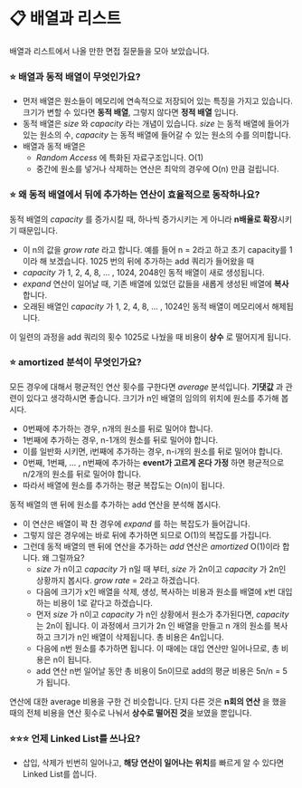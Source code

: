 #  📋 배열과 리스트
배열과 리스트에서 나올 만한 면접 질문들을 모아 보았습니다.

### ⭐ 배열과 동적 배열이 무엇인가요?
* 먼저 배열은 원소들이 메모리에 연속적으로 저장되어 있는 특징을 가지고 있습니다. 크기가 변할 수 있다면 **동적 배열**, 그렇지 않다면 **정적 배열** 입니다.
* 동적 배열은 _size_ 와 _capacity_ 라는 개념이 있습니다. _size_ 는 동적 배열에 들어가 있는 원소의 수, _capacity_ 는 동적 배열에 들어갈 수 있는 원소의 수를 의미합니다.
* 배열과 동적 배열은
  * _Random Access_ 에 특화된 자료구조입니다. O(1)
  * 중간에 원소를 넣거나 삭제하는 연산은 최악의 경우에 O(n) 만큼 걸립니다.


### ⭐ 왜 동적 배열에서 뒤에 추가하는 연산이  효율적으로 동작하나요?
동적 배열의 _capacity_ 를 증가시킬 때, 하나씩 증가시키는 게 아니라 **n배율로 확장**시키기 때문입니다.
* 이 n의 값을 _grow rate_ 라고 합니다.
예를 들어 n = 2라고 하고 초기 capacity를 1이라 해 보겠습니다. 1025 번의 뒤에 추가하는 add 쿼리가 들어왔을 때
* _capacity_ 가 1, 2, 4, 8, ... , 1024, 2048인 동적 배열이 새로 생성됩니다.
* _expand_ 연산이 일어날 때, 기존 배열에 있었던 값들을 새롭게 생성된 배열에 **복사** 합니다.
* 오래된 배열인 _capacity_ 가 1, 2, 4, 8, ... , 1024인 동적 배열이 메모리에서 해제됩니다.

이 일련의 과정을 add 쿼리의 횟수 1025로 나눴을 때 비용이 **상수** 로 떨어지게 됩니다.

### ⭐ amortized 분석이 무엇인가요?
모든 경우에 대해서 평균적인 연산 횟수를 구한다면 _average_ 분석입니다. **기댓값** 과 관련이 있다고 생각하시면 좋습니다. 
크기가 n인 배열의 임의의 위치에 원소를 추가해 봅시다.
* 0번째에 추가하는 경우, n개의 원소를 뒤로 밀어야 합니다.
* 1번째에 추가하는 경우, n-1개의 원소를 뒤로 밀어야 합니다.
* 이를 일반화 시키면, i번째에 추가하는 경우, n-i개의 원소를 뒤로 밀어야 합니다.
* 0번째, 1번째, ... , n번째에 추가하는 **event가 고르게 온다 가정** 하면 평균적으로 n/2개의 원소를 뒤로 밀어야 합니다.
* 따라서 배열에 원소를 추가하는 평균 복잡도는 O(n)이 됩니다.

동적 배열의 맨 뒤에 원소를 추가하는 add 연산을 분석해 봅시다.
* 이 연산은 배열이 꽉 찬 경우에 _expand_ 를 하는 복잡도가 들어갑니다.
* 그렇지 않은 경우에는 바로 뒤에 추가하면 되므로 O(1)의 복잡도를 가집니다.
* 그런데 동적 배열의 맨 뒤에 연산을 추가하는 _add_ 연산은 _amortized_ O(1)이라 합니다. 왜 그럴까요?
  * _size_ 가 n이고 _capacity_ 가 n일 때 부터, _size_ 가 2n이고 _capacity_ 가 2n인 상황까지 봅시다. _grow rate_ = 2라고 하겠습니다.
  * 다음에 크기가 x인 배열을 삭제, 생성, 복사하는 비용과 원소를 배열에 x번 대입하는 비용이 1로 같다고 하겠습니다.
  * 먼저 _size_ 가 n이고 _capacity_ 가 n인 상황에서 원소가 추가된다면, _capacity_ 는 2n이 됩니다. 이 과정에서 크기가 2n 인 배열을 만들고 n 개의 원소를 복사하고 크기가 n인 배열이 삭제됩니다. 총 비용은 4n입니다.
  * 다음에 n번 원소를 추가하면 됩니다. 이 때에는 대입 연산만 일어나므로, 총 비용은 n이 됩니다.
  * add 연산 n번 일어날 동안 총 비용이 5n이므로 add의 평균 비용은 5n/n = 5가 됩니다.

연산에 대한 average 비용을 구한 건 비슷합니다. 단지 다른 것은 **n회의 연산** 을 했을 때의 전체 비용을 연산 횟수로 나눠서 **상수로 떨어진 것**을 보였을 뿐입니다.

### ⭐⭐⭐ 언제 Linked List를 쓰나요?
* 삽입, 삭제가 빈번히 일어나고, **해당 연산이 일어나는 위치**를 빠르게 알 수 있다면 Linked List를 씁니다.